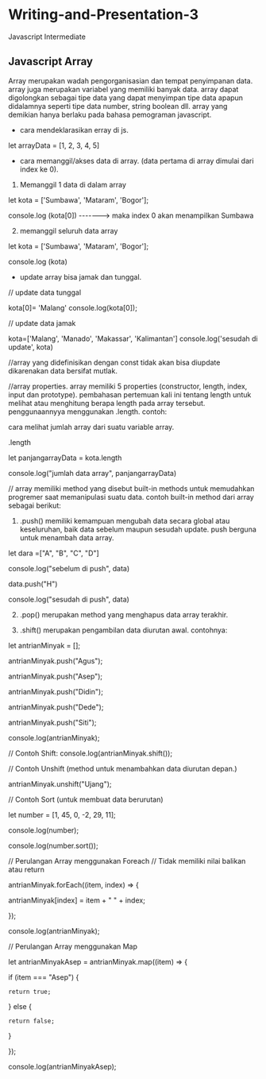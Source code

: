 # Writing-and-Presentation-3
Javascript Intermediate

## Javascript Array
Array merupakan wadah pengorganisasian dan tempat penyimpanan data. array juga merupakan variabel yang memiliki banyak data. array dapat digolongkan sebagai tipe data yang dapat menyimpan tipe data apapun didalamnya seperti tipe data number, string boolean dll. array yang demikian hanya berlaku pada bahasa pemograman javascript. 

- cara mendeklarasikan erray di js.

let arrayData = [1, 2, 3, 4, 5]

- cara memanggil/akses data di array. (data pertama di array dimulai dari index ke 0).

1.  Memanggil 1 data di dalam array

let kota = ['Sumbawa', 'Mataram', 'Bogor'];

   console.log (kota[0]) -------> maka index 0 akan menampilkan Sumbawa
   
2.  memanggil seluruh data array

let kota = ['Sumbawa', 'Mataram', 'Bogor'];

   console.log (kota)
   
- update array bisa jamak dan tunggal.

// update data tunggal

kota[0]= 'Malang'
console.log(kota[0]);

// update data jamak

kota=['Malang', 'Manado', 'Makassar', 'Kalimantan']
console.log('sesudah di update', kota)

//array yang didefinisikan dengan const tidak akan bisa diupdate dikarenakan data bersifat mutlak.

//array properties. array memiliki 5 properties (constructor, length, index, input dan prototype). pembahasan pertemuan kali ini tentang length untuk melihat atau menghitung berapa length pada array tersebut. penggunaannyya menggunakan .length. contoh:

cara melihat jumlah array dari suatu variable array.

.length

let panjangarrayData = kota.length

console.log("jumlah data array", panjangarrayData)

// array memiliki method yang disebut built-in methods untuk memudahkan progremer saat memanipulasi suatu data. contoh built-in method dari array sebagai berikut:
1.  .push() memiliki kemampuan mengubah data secara global atau keseluruhan, baik data sebelum maupun sesudah update. push berguna untuk menambah data array.

let dara =["A", "B", "C", "D"]

console.log("sebelum di push", data)

data.push("H")

console.log("sesudah di push", data)

2.  .pop() merupakan method yang menghapus data array terakhir.

3.  .shift() merupakan pengambilan data diurutan awal. contohnya:

let antrianMinyak = [];

antrianMinyak.push("Agus");

antrianMinyak.push("Asep");

antrianMinyak.push("Didin");

antrianMinyak.push("Dede");

antrianMinyak.push("Siti");

console.log(antrianMinyak);


// Contoh Shift:
console.log(antrianMinyak.shift());


// Contoh Unshift (method untuk menambahkan data diurutan depan.)

antrianMinyak.unshift("Ujang");


// Contoh Sort (untuk membuat data berurutan)

let number = [1, 45, 0, -2, 29, 11];

console.log(number);

console.log(number.sort());


// Perulangan Array menggunakan Foreach
// Tidak memiliki nilai balikan atau return

antrianMinyak.forEach((item, index) => {

  antrianMinyak[index] = item + " " + index;
  
});

console.log(antrianMinyak);


// Perulangan Array menggunakan Map

let antrianMinyakAsep = antrianMinyak.map((item) => {

  if (item === "Asep") {
  
    return true;
    
  } else {
  
    return false;
    
  }

});

console.log(antrianMinyakAsep);
